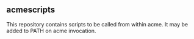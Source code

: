 acmescripts
------------

This repository contains scripts to be called from within acme. It may be added to PATH on acme invocation.
